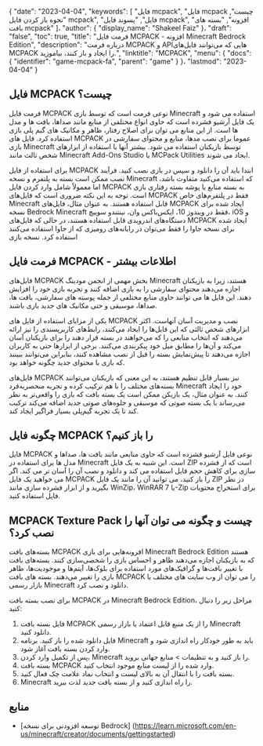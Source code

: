 {
  "date": "2023-04-04",
  "keywords": [
"فایل mcpack",
"فایل mcpack چیست",
"نحوه باز کردن فایل mcpack",
"فایل",
"پسوند فایل mcpack",
"افزونه",
"بسته های بافت mcpack"
]،
  "author": {
    "display_name": "Shakeel Faiz"
}،
  "draft": "false",
  "toc": true,
  "title": "فرمت فایل MCPACK - افزونه Minecraft Bedrock Edition",
  "description": "درباره فرمت MCPACK و APIهایی که می‌توانند فایل‌های MCPACK را ایجاد و باز کنند، بیاموزید.",
  "linktitle": "MCPACK",
  "menu": {
    "docs": {
      "identifier": "game-mcpack-fa",
      "parent": "game"
}
}،
  "lastmod": "2023-04-04"
}

## فایل MCPACK چیست؟

فرمت فایل MCPACK نوعی فرمت است که توسط بازی Minecraft استفاده می شود و یک فایل آرشیو فشرده است که حاوی انواع مختلفی از منابع مانند صداها، بافت ها و مدل ها است. از این منابع می توان برای اصلاح رفتار، ظاهر و مکانیک های گیم پلی بازی استفاده کرد. فایل های MCPACK عموما برای نصب مدها، منابع و محتوای سفارشی در بازی Minecraft توسط بازیکنان استفاده می شود. بیشتر آنها با استفاده از ابزارهای شخص ثالث مانند Minecraft Add-Ons Studio یا MCPack Utilities ایجاد می شوند.

برای استفاده از فایل MCPACK ابتدا باید آن را دانلود و سپس در بازی نصب کنید. فرآیند نصب ممکن است بسته به پلتفرم و نسخه Minecraft که استفاده می‌کنید متفاوت باشد، اما معمولاً شامل وارد کردن فایل MCPACK به بسته منابع یا پوشه بسته رفتاری بازی است. توجه به این نکته ضروری است که فایل‌های MCPACK فقط در پلتفرم‌های خاص Minecraft قابل استفاده هستند. به عنوان مثال، فایل‌های MCPACK ایجاد شده برای نسخه Bedrock Minecraft فقط در ویندوز 10، ایکس‌باکس وان، نینتندو سوییچ، iOS و دستگاه‌های اندرویدی قابل استفاده هستند، در حالی که فایل‌های MCPACK ایجاد شده برای نسخه جاوا را فقط می‌توان در رایانه‌های رومیزی که از جاوا استفاده می‌کنند استفاده کرد. نسخه بازی

## فرمت فایل MCPACK - اطلاعات بیشتر

فایل‌های MCPACK بخش مهمی از انجمن مودینگ Minecraft هستند، زیرا به بازیکنان اجازه می‌دهند محتوای سفارشی را به بازی اضافه کنند و تجربه بازی خود را افزایش دهند. این فایل ها می توانند حاوی منابع مختلفی از جمله پوسته های سفارشی، بافت ها، صداها، موسیقی و حتی مکانیک های جدید بازی باشند.

یکی از مزایای استفاده از فایل های MCPACK نصب و مدیریت آسان آنهاست. اکثر ابزارهای شخص ثالثی که این فایل‌ها را ایجاد می‌کنند، رابط‌های کاربرپسندی را نیز ارائه می‌دهند که انتخاب منابعی را که می‌خواهند در بسته قرار دهند را برای بازیکنان آسان می‌کند و آن‌ها را مطابق میل خود پیکربندی می‌کنند. برخی از ابزارها حتی به کاربران اجازه می‌دهند تا پیش‌نمایش بسته را قبل از نصب مشاهده کنند، بنابراین می‌توانند ببینند که بازی با محتوای جدید چگونه خواهد بود.

فایل‌های MCPACK نیز بسیار قابل تنظیم هستند، به این معنی که بازیکنان می‌توانند بسته‌های مختلف را با هم ترکیب کرده و تجربه منحصربه‌فرد Minecraft خود را ایجاد کنند. به عنوان مثال، یک بازیکن ممکن است یک بسته بافت که بازی را واقعی‌تر به نظر می‌رساند با یک بسته صوتی که موسیقی و جلوه‌های صوتی جدید اضافه می‌کند ترکیب کند تا یک تجربه گیم‌پلی بسیار فراگیر ایجاد کند.

## چگونه فایل MCPACK را باز کنیم؟

فایل MCPACK نوعی فایل آرشیو فشرده است که حاوی منابعی مانند بافت ها، صداها و مدل ها برای استفاده در Minecraft است. این شبیه به یک فایل ZIP است که از فشرده سازی برای کاهش حجم فایل استفاده می کند و دانلود و نصب آن را آسان تر می کند. اگر می خواهید یک فایل MCPACK را باز کنید، می توانید آن را مانند یک فایل ZIP در نظر بگیرید و از ابزار فشرده سازی مانند WinZip، WinRAR یا 7-Zip برای استخراج محتویات فایل استفاده کنید.

## MCPACK Texture Pack چیست و چگونه می توان آنها را نصب کرد؟

بسته‌های بافت MCPACK افزونه‌هایی برای بازی Minecraft Bedrock Edition هستند که به بازیکنان اجازه می‌دهند ظاهر و احساس بازی را شخصی‌سازی کنند. بسته‌های بافت با تغییر بافت‌ها و گرافیک‌های مورد استفاده برای بلوک‌ها، آیتم‌ها و موجودیت‌ها، ظاهر بازی را تغییر می‌دهند. بسته های بافت MCPACK را می توان از وب سایت های مختلف یا بازار رسمی Minecraft دانلود و نصب کرد.

برای نصب بسته بافت MCPACK در Minecraft Bedrock Edition، مراحل زیر را دنبال کنید:

1. فایل بسته بافت MCPACK را از یک منبع قابل اعتماد یا بازار رسمی Minecraft دانلود کنید.
2. فایل دانلود شده را باز کنید. برنامه Minecraft باید به طور خودکار راه اندازی شود و وارد کردن بسته بافت آغاز شود.
3. پس از تکمیل وارد کردن، Minecraft را باز کنید و به تنظیمات > منابع جهانی بروید.
4. بسته بافت MCPACK وارد شده را از لیست منابع موجود انتخاب کنید.
5. بسته بافت را با انتقال آن به بالای لیست و انتخاب نماد علامت چک فعال کنید.
6. Minecraft را راه اندازی کنید و از بسته بافت جدید لذت ببرید.

## منابع

* [توسعه افزودنی برای نسخه Bedrock] (https://learn.microsoft.com/en-us/minecraft/creator/documents/gettingstarted)


